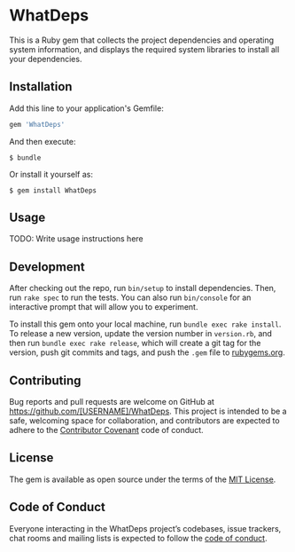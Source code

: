 # WhatDeps

This is a Ruby gem that collects the project dependencies and operating system information, and displays the required system libraries to
install all your dependencies.

## Installation

Add this line to your application's Gemfile:

```ruby
gem 'WhatDeps'
```

And then execute:

    $ bundle

Or install it yourself as:

    $ gem install WhatDeps

## Usage

TODO: Write usage instructions here

## Development

After checking out the repo, run `bin/setup` to install dependencies. Then, run `rake spec` to run the tests. You can also run `bin/console` for an interactive prompt that will allow you to experiment.

To install this gem onto your local machine, run `bundle exec rake install`. To release a new version, update the version number in `version.rb`, and then run `bundle exec rake release`, which will create a git tag for the version, push git commits and tags, and push the `.gem` file to [rubygems.org](https://rubygems.org).

## Contributing

Bug reports and pull requests are welcome on GitHub at https://github.com/[USERNAME]/WhatDeps. This project is intended to be a safe, welcoming space for collaboration, and contributors are expected to adhere to the [Contributor Covenant](http://contributor-covenant.org) code of conduct.

## License

The gem is available as open source under the terms of the [MIT License](http://opensource.org/licenses/MIT).

## Code of Conduct

Everyone interacting in the WhatDeps project’s codebases, issue trackers, chat rooms and mailing lists is expected to follow the [code of conduct](https://github.com/[USERNAME]/WhatDeps/blob/master/CODE_OF_CONDUCT.md).
